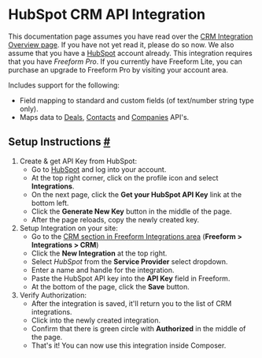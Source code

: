 # HubSpot CRM API Integration

This documentation page assumes you have read over the [CRM Integration Overview page](crm-integrations.md). If you have not yet read it, please do so now. We also assume that you have a [HubSpot](http://hubspot.com) account already. This integration requires that you have *Freeform Pro*. If you currently have Freeform Lite, you can purchase an upgrade to Freeform Pro by visiting your account area.

Includes support for the following:

* Field mapping to standard and custom fields (of text/number string type only).
* Maps data to [Deals](http://developers.hubspot.com/docs/methods/deals/deals_overview), [Contacts](http://developers.hubspot.com/docs/methods/contacts/contacts-overview) and [Companies](http://developers.hubspot.com/docs/methods/companies/companies-overview) API's.

## Setup Instructions <a href="#setup" id="setup" class="docs-anchor">#</a>

1. Create & get API Key from HubSpot:
	* Go to [HubSpot](http://hubspot.com) and log into your account.
	* At the top right corner, click on the profile icon and select **Integrations**.
	* On the next page, click the **Get your HubSpot API Key** link at the bottom left.
	* Click the **Generate New Key** button in the middle of the page.
	* After the page reloads, copy the newly created key.
2. Setup Integration on your site:
	* Go to the [CRM section in Freeform Integrations area](crm-integrations.md) (**Freeform > Integrations > CRM**)
	* Click the **New Integration** at the top right.
	* Select *HubSpot* from the **Service Provider** select dropdown.
	* Enter a name and handle for the integration.
	* Paste the HubSpot API key into the **API Key** field in Freeform.
	* At the bottom of the page, click the **Save** button.
3. Verify Authorization:
	* After the integration is saved, it'll return you to the list of CRM integrations.
	* Click into the newly created integration.
	* Confirm that there is green circle with **Authorized** in the middle of the page.
	* That's it! You can now use this integration inside Composer.
